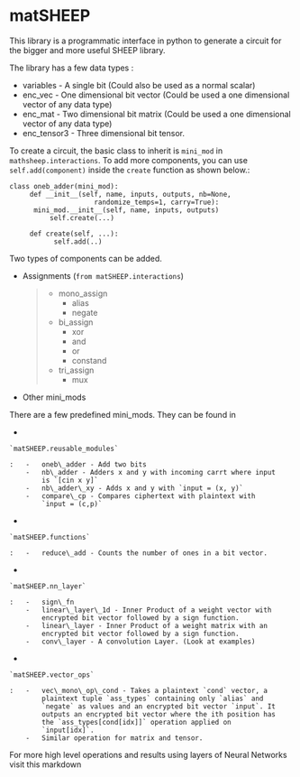 matSHEEP
========

This library is a programmatic interface in python to generate a circuit
for the bigger and more useful SHEEP library.

The library has a few data types :

-   variables - A single bit (Could also be used as a normal scalar)
-   enc\_vec - One dimensional bit vector (Could be used a one
    dimensional vector of any data type)
-   enc\_mat - Two dimensional bit matrix (Could be used a one
    dimensional vector of any data type)
-   enc\_tensor3 - Three dimensional bit tensor.

To create a circuit, the basic class to inherit is `mini_mod` in
`mathsheep.interactions`. To add more components, you can use
`self.add(component)` inside the `create` function as shown below.:

    class oneb_adder(mini_mod):
         def __init__(self, name, inputs, outputs, nb=None,
                         randomize_temps=1, carry=True):
          mini_mod.__init__(self, name, inputs, outputs)
              self.create(...)

         def create(self, ...):
               self.add(..)

Two types of components can be added.

-   Assignments (`from matSHEEP.interactions`)

    > -   mono\_assign
    >     -   alias
    >     -   negate
    > -   bi\_assign
    >     -   xor
    >     -   and
    >     -   or
    >     -   constand
    > -   tri\_assign
    >     -   mux

-   Other mini\_mods

There are a few predefined mini\_mods. They can be found in

-   

    `matSHEEP.reusable_modules`

    :   -   oneb\_adder - Add two bits
        -   nb\_adder - Adders x and y with incoming carrt where input
            is `[cin x y]`
        -   nb\_adder\_xy - Adds x and y with `input = (x, y)`
        -   compare\_cp - Compares ciphertext with plaintext with
            `input = (c,p)`

-   

    `matSHEEP.functions`

    :   -   reduce\_add - Counts the number of ones in a bit vector.

-   

    `matSHEEP.nn_layer`

    :   -   sign\_fn
        -   linear\_layer\_1d - Inner Product of a weight vector with
            encrypted bit vector followed by a sign function.
        -   linear\_layer - Inner Product of a weight matrix with an
            encrypted bit vector followed by a sign function.
        -   conv\_layer - A convolution Layer. (Look at examples)

-   

    `matSHEEP.vector_ops`

    :   -   vec\_mono\_op\_cond - Takes a plaintext `cond` vector, a
            plaintext tuple `ass_types` containing only `alias` and
            `negate` as values and an encrypted bit vector `input`. It
            outputs an encrypted bit vector where the ith position has
            the `ass_types[cond[idx]]` operation applied on
            `input[idx]`.
        -   Similar operation for matrix and tensor.

For more high level operations and results using layers of Neural
Networks visit this markdown
